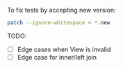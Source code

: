 
To fix tests by accepting new version:

``` sh
patch --ignore-whitespace < *.new
```

TODO:
* [ ] Edge cases when View is invalid
* [ ] Edge case for inner/left join 

